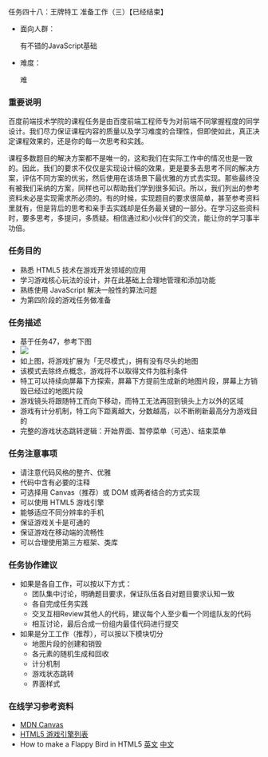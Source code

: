 任务四十八：王牌特工 准备工作（三）【已经结束】

- 面向人群：

  有不错的JavaScript基础

- 难度：

  难

### 重要说明

百度前端技术学院的课程任务是由百度前端工程师专为对前端不同掌握程度的同学设计。我们尽力保证课程内容的质量以及学习难度的合理性，但即使如此，真正决定课程效果的，还是你的每一次思考和实践。

课程多数题目的解决方案都不是唯一的，这和我们在实际工作中的情况也是一致的。因此，我们的要求不仅仅是实现设计稿的效果，更是要多去思考不同的解决方案，评估不同方案的优劣，然后使用在该场景下最优雅的方式去实现。那些最终没有被我们采纳的方案，同样也可以帮助我们学到很多知识。所以，我们列出的参考资料未必是实现需求所必须的。有的时候，实现题目的要求很简单，甚至参考资料里就有，但是背后的思考和亲手去实践却是任务最关键的一部分。在学习这些资料时，要多思考，多提问，多质疑。相信通过和小伙伴们的交流，能让你的学习事半功倍。

### 任务目的

- 熟悉 HTML5 技术在游戏开发领域的应用
- 学习游戏核心玩法的设计，并在此基础上合理地管理和添加功能
- 熟练使用 JavaScript 解决一般性的算法问题
- 为第四阶段的游戏任务做准备

### 任务描述

- 基于任务47，参考下图
- ![](http://7xrp04.com1.z0.glb.clouddn.com/task_3_48_1.png)
- 如上图，将游戏扩展为「无尽模式」，拥有没有尽头的地图
- 该模式去除终点概念，游戏将不以取得文件为胜利条件
- 特工可以持续向屏幕下方探索，屏幕下方提前生成新的地图片段，屏幕上方销毁已经过的地图片段
- 游戏镜头将跟随特工而向下移动，而特工无法再回到镜头上方以外的区域
- 游戏有计分机制，特工向下距离越大，分数越高，以不断刷新最高分为游戏目的
- 完整的游戏状态跳转逻辑：开始界面、暂停菜单（可选）、结束菜单

### 任务注意事项

- 请注意代码风格的整齐、优雅
- 代码中含有必要的注释
- 可选择用 Canvas（推荐）或 DOM 或两者结合的方式实现
- 可以使用 HTML5 游戏引擎
- 能够适应不同分辨率的手机
- 保证游戏关卡是可通的
- 保证游戏在移动端的流畅性
- 可以合理使用第三方框架、类库

### 任务协作建议

- 如果是各自工作，可以按以下方式：
  - 团队集中讨论，明确题目要求，保证队伍各自对题目要求认知一致
  - 各自完成任务实践
  - 交叉互相Review其他人的代码，建议每个人至少看一个同组队友的代码
  - 相互讨论，最后合成一份组内最佳代码进行提交
- 如果是分工工作（推荐），可以按以下模块切分
  - 地图片段的创建和销毁
  - 各元素的随机生成和回收
  - 计分机制
  - 游戏状态跳转
  - 界面样式

### 在线学习参考资料

- [MDN Canvas](https://developer.mozilla.org/zh-CN/docs/Web/API/Canvas_API)
- [HTML5 游戏引擎列表](https://html5gameengine.com/)
- How to make a Flappy Bird in HTML5 [英文](http://www.gamedevacademy.org/how-to-make-a-flappy-bird-in-html5/) [中文](http://blog.jobbole.com/62203/)

